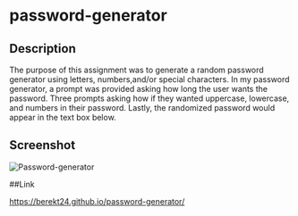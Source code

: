 # password-generator

## Description
The purpose of this assignment was to generate a random password generator using letters, numbers,and/or special characters. In my password generator, a prompt was provided asking how long the user wants the password. Three prompts asking how if they wanted uppercase, lowercase, and numbers in their password. Lastly, the randomized password would appear in the text box below.

## Screenshot

![Password-generator](https://user-images.githubusercontent.com/114173723/198165240-af250198-f612-45f5-bbbc-8e942d57428f.png)

##Link

https://berekt24.github.io/password-generator/
